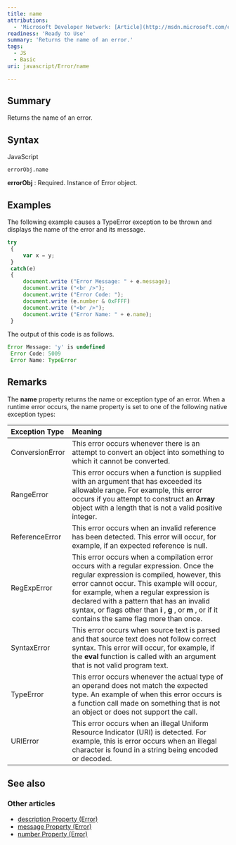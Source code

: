 ```yaml
---
title: name
attributions:
  - 'Microsoft Developer Network: [Article](http://msdn.microsoft.com/en-us/library/ie/96s4ewf9(v=vs.94).aspx)'
readiness: 'Ready to Use'
summary: 'Returns the name of an error.'
tags:
  - JS
  - Basic
uri: javascript/Error/name

---
```

## Summary

Returns the name of an error.

## Syntax

<span class="language">JavaScript</span>

    errorObj.name

**errorObj**
:   Required. Instance of Error object.

## Examples

The following example causes a TypeError exception to be thrown and displays the name of the error and its message.

``` js
try
 {
     var x = y;
 }
 catch(e)
 {
     document.write ("Error Message: " + e.message);
     document.write ("<br />");
     document.write ("Error Code: ");
     document.write (e.number & 0xFFFF)
     document.write ("<br />");
     document.write ("Error Name: " + e.name);
 }
```

The output of this code is as follows.

``` js
Error Message: 'y' is undefined
 Error Code: 5009
 Error Name: TypeError
```

## Remarks

The **name** property returns the name or exception type of an error. When a runtime error occurs, the name property is set to one of the following native exception types:

|Exception Type|Meaning|
|:-------------|:------|
|ConversionError|This error occurs whenever there is an attempt to convert an object into something to which it cannot be converted.|
|RangeError|This error occurs when a function is supplied with an argument that has exceeded its allowable range. For example, this error occurs if you attempt to construct an **Array** object with a length that is not a valid positive integer.|
|ReferenceError|This error occurs when an invalid reference has been detected. This error will occur, for example, if an expected reference is null.|
|RegExpError|This error occurs when a compilation error occurs with a regular expression. Once the regular expression is compiled, however, this error cannot occur. This example will occur, for example, when a regular expression is declared with a pattern that has an invalid syntax, or flags other than **i** , **g** , or **m** , or if it contains the same flag more than once.|
|SyntaxError|This error occurs when source text is parsed and that source text does not follow correct syntax. This error will occur, for example, if the **eval** function is called with an argument that is not valid program text.|
|TypeError|This error occurs whenever the actual type of an operand does not match the expected type. An example of when this error occurs is a function call made on something that is not an object or does not support the call.|
|URIError|This error occurs when an illegal Uniform Resource Indicator (URI) is detected. For example, this is error occurs when an illegal character is found in a string being encoded or decoded.|

## See also

### Other articles

-   [description Property (Error)](/javascript/Error/description)
-   [message Property (Error)](/javascript/Error/message)
-   [number Property (Error)](/javascript/Error/number)

